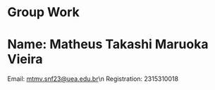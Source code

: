 # Group Work
# Name: Matheus Takashi Maruoka Vieira
Email: mtmv.snf23@uea.edu.br\n
Registration: 2315310018

